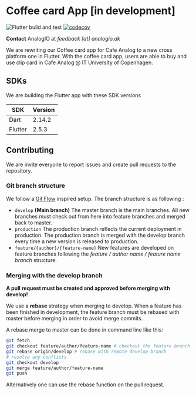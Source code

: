 # Coffee card App [in development]

![Flutter build and test](https://github.com/AnalogIO/coffeecard_app/workflows/Flutter%20build%20and%20test/badge.svg) [![codecov](https://codecov.io/gh/AnalogIO/coffeecard_app/branch/master/graph/badge.svg)](https://codecov.io/gh/AnalogIO/coffeecard_app)

**Contact** AnalogIO at *feedback [at] analogio.dk*

We are rewriting our Coffee card app for Cafe Analog to a new cross platform one in Flutter. 
With the coffee card app, users are able to buy and use clip card in Cafe Analog @ IT University of Copenhagen.

## SDKs

We are building the Flutter app with these SDK versions

| SDK       | Version   |
| --------- | --------- |
| Dart      | 2.14.2    |
| Flutter   | 2.5.3     |

## Contributing

We are invite everyone to report issues and create pull requests to the repository. 

### Git branch structure

We follow a [Git Flow](https://nvie.com/posts/a-successful-git-branching-model/) inspired setup. The branch structure is as following :

- `develop` **(Main  branch)** The master branch is the main branches. All new branches must check out from here into feature branches and merged back to master. 
- `production` The production branch reflects the current deployment in production. The production branch is merged with the develop branch every time a new version is released to production.
- `feature/{author}/{feature-name}` New features are developed on feature branches following the *feature / author name / feature name branch* structure.

### Merging with the develop branch

**A pull request must be created and approved before merging with develop!**

We use a **rebase** strategy when merging to develop. When a feature has been finished in development, the feature branch must be rebased with master before merging in order to avoid merge commits.

A rebase merge to master can be done in command line like this:

```bash
git fetch
git checkout feature/author/feature-name # checkout the feature branch
git rebase origin/develop # rebase with remote develop branch
# resolve any conflicts
git checkout develop
git merge feature/author/feature-name
git push
```

Alternatively one can use the rebase function on the pull request.
